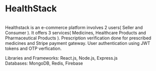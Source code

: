 <h1>HealthStack</h1>
<br>
Healthstack is an e-commerce platform involves 2 users( Seller and Consumer ). It offers 3 services( Medicines, Healthcare Products and Pharmaceutical Products ). Prescription verification done for prescribed medicines and Stripe payment gateway. User authentication using JWT tokens and OTP verfication.

Libraries and Frameworks: React.js, Node.js, Express.js
<br>
Databases: MongoDB, Redis, Firebase
